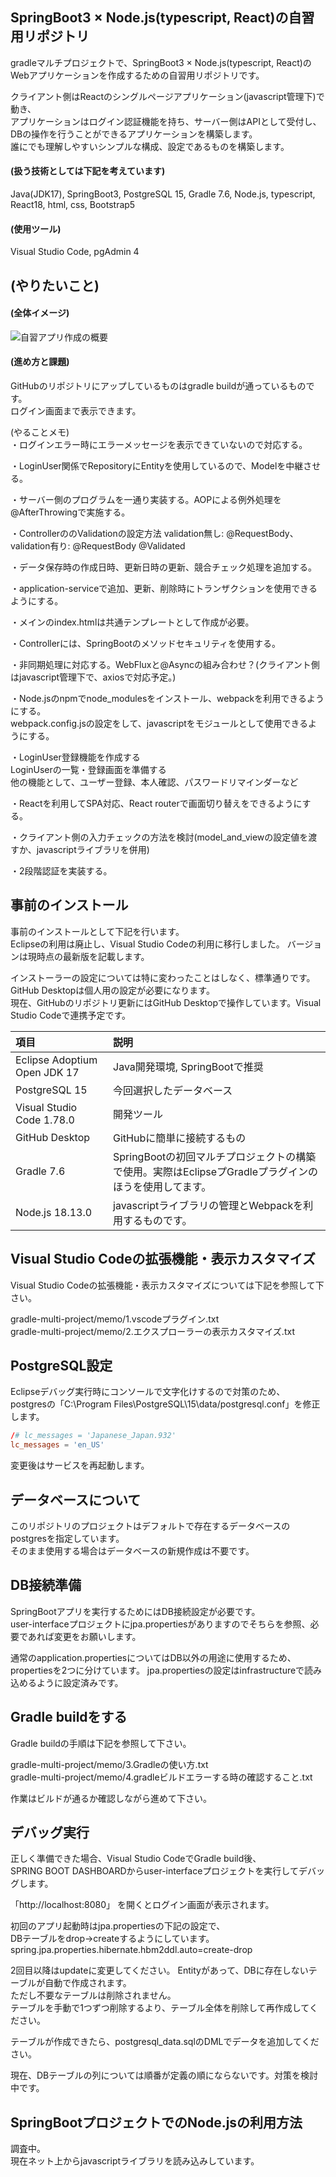 ## SpringBoot3 × Node.js(typescript, React)の自習用リポジトリ
gradleマルチプロジェクトで、SpringBoot3 × Node.js(typescript, React)の  
Webアプリケーションを作成するための自習用リポジトリです。  

クライアント側はReactのシングルページアプリケーション(javascript管理下)で動き、  
アプリケーションはログイン認証機能を持ち、サーバー側はAPIとして受付し、  
DBの操作を行うことができるアプリケーションを構築します。  
誰にでも理解しやすいシンプルな構成、設定であるものを構築します。   

#### (扱う技術としては下記を考えています)
Java(JDK17), SpringBoot3, PostgreSQL 15, Gradle 7.6, Node.js, typescript, React18, html, css, Bootstrap5  

#### (使用ツール)
Visual Studio Code, pgAdmin 4  

## (やりたいこと)

#### (全体イメージ)  
![自習アプリ作成の概要](https://user-images.githubusercontent.com/32920703/218778468-d0df6e7e-dd67-4ebc-9114-6b9c745dd639.png)


#### (進め方と課題)  
GitHubのリポジトリにアップしているものはgradle buildが通っているものです。  
ログイン画面まで表示できます。  

(やることメモ)  
・ログインエラー時にエラーメッセージを表示できていないので対応する。

・LoginUser関係でRepositoryにEntityを使用しているので、Modelを中継させる。

・サーバー側のプログラムを一通り実装する。AOPによる例外処理を@AfterThrowingで実施する。 

・ControllerののValidationの設定方法
validation無し: @RequestBody、validation有り: @RequestBody @Validated  

・データ保存時の作成日時、更新日時の更新、競合チェック処理を追加する。  

・application-serviceで追加、更新、削除時にトランザクションを使用できるようにする。  

・メインのindex.htmlは共通テンプレートとして作成が必要。  

・Controllerには、SpringBootのメソッドセキュリティを使用する。  

・非同期処理に対応する。WebFluxと@Asyncの組み合わせ？(クライアント側はjavascript管理下で、axiosで対応予定。)

・Node.jsのnpmでnode_modulesをインストール、webpackを利用できるようにする。  
webpack.config.jsの設定をして、javascriptをモジュールとして使用できるようにする。    

・LoginUser登録機能を作成する  
LoginUserの一覧・登録画面を準備する  
他の機能として、ユーザー登録、本人確認、パスワードリマインダーなど  

・Reactを利用してSPA対応、React routerで画面切り替えをできるようにする。  

・クライアント側の入力チェックの方法を検討(model_and_viewの設定値を渡すか、javascriptライブラリを併用)

・2段階認証を実装する。  


## 事前のインストール
事前のインストールとして下記を行います。  
Eclipseの利用は廃止し、Visual Studio Codeの利用に移行しました。
バージョンは現時点の最新版を記載します。  

インストーラーの設定については特に変わったことはしなく、標準通りです。  
GitHub Desktopは個人用の設定が必要になります。  
現在、GitHubのリポジトリ更新にはGitHub Desktopで操作しています。Visual Studio Codeで連携予定です。  

| 項目 | 説明 |
| :--- | :--- |
| Eclipse Adoptium Open JDK 17 | Java開発環境, SpringBootで推奨 |
| PostgreSQL 15 | 今回選択したデータベース |
| Visual Studio Code 1.78.0 | 開発ツール |
| GitHub Desktop | GitHubに簡単に接続するもの |
| Gradle 7.6 | SpringBootの初回マルチプロジェクトの構築で使用。実際はEclipseプGradleプラグインのほうを使用してます。 |
| Node.js 18.13.0 | javascriptライブラリの管理とWebpackを利用するものです。 |

## Visual Studio Codeの拡張機能・表示カスタマイズ
Visual Studio Codeの拡張機能・表示カスタマイズについては下記を参照して下さい。  

gradle-multi-project/memo/1.vscodeプラグイン.txt  
gradle-multi-project/memo/2.エクスプローラーの表示カスタマイズ.txt  

## PostgreSQL設定  
Eclipseデバッグ実行時にコンソールで文字化けするので対策のため、  
postgresの「C:\Program Files\PostgreSQL\15\data/postgresql.conf」を修正します。  

```postgresql.conf
/# lc_messages = 'Japanese_Japan.932'
lc_messages = 'en_US'
```

変更後はサービスを再起動します。  

## データベースについて
このリポジトリのプロジェクトはデフォルトで存在するデータベースのpostgresを指定しています。  
そのまま使用する場合はデータベースの新規作成は不要です。  

## DB接続準備
SpringBootアプリを実行するためにはDB接続設定が必要です。  
user-interfaceプロジェクトにjpa.propertiesがありますのでそちらを参照、必要であれば変更をお願いします。

通常のapplication.propertiesについてはDB以外の用途に使用するため、propertiesを2つに分けています。
jpa.propertiesの設定はinfrastructureで読み込めるように設定済みです。

## Gradle buildをする
Gradle buildの手順は下記を参照して下さい。 

gradle-multi-project/memo/3.Gradleの使い方.txt  
gradle-multi-project/memo/4.gradleビルドエラーする時の確認すること.txt  

作業はビルドが通るか確認しながら進めて下さい。 

## デバッグ実行
正しく準備できた場合、Visual Studio CodeでGradle build後、  
SPRING BOOT DASHBOARDからuser-interfaceプロジェクトを実行してデバッグします。  

「http://localhost:8080」 を開くとログイン画面が表示されます。  
  
初回のアプリ起動時はjpa.propertiesの下記の設定で、  
DBテーブルをdrop->createするようにしています。 
spring.jpa.properties.hibernate.hbm2ddl.auto=create-drop  

2回目以降はupdateに変更してください。
Entityがあって、DBに存在しないテーブルが自動で作成されます。  
ただし不要なテーブルは削除されません。  
テーブルを手動で1つずつ削除するより、テーブル全体を削除して再作成してください。    

テーブルが作成できたら、postgresql_data.sqlのDMLでデータを追加してください。  

現在、DBテーブルの列については順番が定義の順にならないです。対策を検討中です。  


## SpringBootプロジェクトでのNode.jsの利用方法
調査中。  
現在ネット上からjavascriptライブラリを読み込みしています。
 
